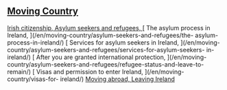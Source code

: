 ##  [ Moving Country ](/en/moving-country/)

[ Irish citizenship, ](/en/moving-country/irish-citizenship/) [ Asylum seekers
and refugees, ](/en/moving-country/asylum-seekers-and-refugees/) [ The asylum
process in Ireland, ](/en/moving-country/asylum-seekers-and-refugees/the-
asylum-process-in-ireland/) [ Services for asylum seekers in Ireland,
](/en/moving-country/asylum-seekers-and-refugees/services-for-asylum-seekers-
in-ireland/) [ After you are granted international protection, ](/en/moving-
country/asylum-seekers-and-refugees/refugee-status-and-leave-to-remain/) [
Visas and permission to enter Ireland, ](/en/moving-country/visas-for-
ireland/) [ Moving abroad, ](/en/moving-country/moving-abroad/) [ Leaving
Ireland ](/en/moving-country/moving-abroad/leaving-ireland/)
